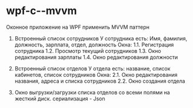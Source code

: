 # wpf-c--mvvm

Оконное приложение на WPF
применить MVVM паттерн

1. Встроенный список сотрудников
У сотрудника есть: Имя, фамилия, должность, зарплата, отдел, должность
Окна:
1.1. Регистрация сотрудника 
1.2. Просмотр текущий сотрудников
1.3. Окно редактирования зарплаты 
1.4. Окно редактирования должности

2. Встроенный список отделов
У отдела есть: название, список кабинетов, список сотрудников
Окна:
2.1. Окно редактирования названия, адреса и списка сотрудников
2.2. Окно создания отдела

3. Окно выгрузки/загрузки списка отделов со всеми полями на жесткий диск. 
сериализация - Json
